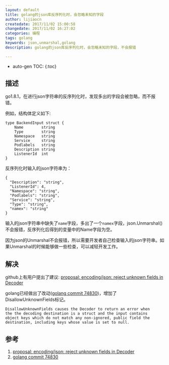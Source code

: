 ```yaml
---
layout: default
title: golang的json库反序列化时，会忽略未知的字段
author: lijiaocn
createdate: 2017/11/02 15:00:58
changedate: 2017/11/02 16:27:02
categories: 编程
tags: golang
keywords: json,unmarshal,golang
description: golang的json库反序列化时，会忽略未知的字段，不会报错

---
```


* auto-gen TOC:
{:toc}

## 描述 

go1.8.1，在进行json字符串的反序列化时，发现多出的字段会被忽略，而不报错。

例如，结构体定义如下:

	type BackendInput struct {
		Name        string
		Type        string
		Namespace   string
		Service     string
		Podlabels   string
		Description string
		ListenerId  int
	}

反序列化时输入的json字符串为：

	{
	  "Description": "string",
	  "ListenerId": 4,
	  "Namespace": "string",
	  "Podlabels": "string",
	  "Service": "string",
	  "Type": "string",
	  "namex": "string"
	}

输入的json字符串中缺失了`name`字段，多出了一个`namex`字段，json.Unmarshal()不会报错，反序列化后得到的变量中的Name字段为空。

因为json的Unmarshal不会报错，所以需要开发者自己检查输入的json字符串。如果Unmarshal的时候能够做一些检查，可以减轻开发工作。

## 解决

github上有用户提出了建议: [proposal: encoding/json: reject unknown fields in Decoder ][1]

golang已经做出了改动([golang commit 74830][2])，增加了DisallowUnknownFields标记。

	DisallowUnknownFields causes the Decoder to return an error when
	the the decoding destination is a struct and the input contains
	object keys which do not match any non-ignored, public field the
	destination, including keys whose value is set to null.

## 参考

1. [proposal: encoding/json: reject unknown fields in Decoder ][1]
2. [golang commit 74830][2]

[1]: https://github.com/golang/go/issues/15314  "proposal: encoding/json: reject unknown fields in Decoder " 
[2]: https://golang.org/cl/74830  "golang commit 74830" 
